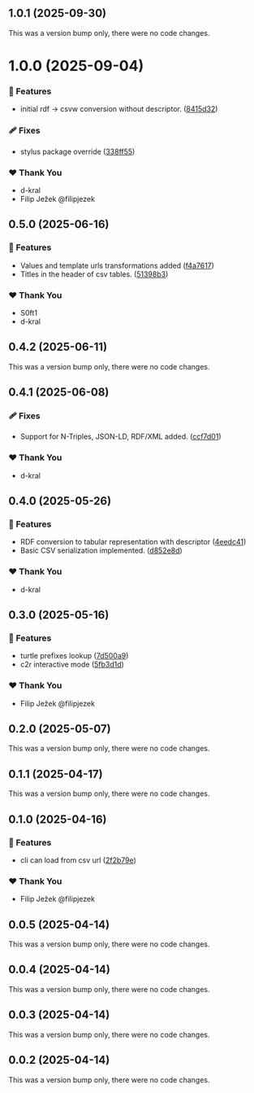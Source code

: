 ## 1.0.1 (2025-09-30)

This was a version bump only, there were no code changes.

# 1.0.0 (2025-09-04)

### 🚀 Features

- initial rdf -> csvw conversion without descriptor. ([8415d32](https://github.com/S0ft1/CSVW-RDF-convertor/commit/8415d32))

### 🩹 Fixes

- stylus package override ([338ff55](https://github.com/S0ft1/CSVW-RDF-convertor/commit/338ff55))

### ❤️ Thank You

- d-kral
- Filip Ježek @filipjezek

## 0.5.0 (2025-06-16)

### 🚀 Features

- Values and template urls transformations added ([f4a7617](https://github.com/S0ft1/CSVW-RDF-convertor/commit/f4a7617))
- Titles in the header of csv tables. ([51398b3](https://github.com/S0ft1/CSVW-RDF-convertor/commit/51398b3))

### ❤️ Thank You

- S0ft1
- d-kral

## 0.4.2 (2025-06-11)

This was a version bump only, there were no code changes.

## 0.4.1 (2025-06-08)

### 🩹 Fixes

- Support for N-Triples, JSON-LD, RDF/XML added. ([ccf7d01](https://github.com/S0ft1/CSVW-RDF-convertor/commit/ccf7d01))

### ❤️ Thank You

- d-kral

## 0.4.0 (2025-05-26)

### 🚀 Features

- RDF conversion to tabular representation with descriptor ([4eedc41](https://github.com/S0ft1/CSVW-RDF-convertor/commit/4eedc41))
- Basic CSV serialization implemented. ([d852e8d](https://github.com/S0ft1/CSVW-RDF-convertor/commit/d852e8d))

### ❤️ Thank You

- d-kral

## 0.3.0 (2025-05-16)

### 🚀 Features

- turtle prefixes lookup ([7d500a9](https://github.com/S0ft1/CSVW-RDF-convertor/commit/7d500a9))
- c2r interactive mode ([5fb3d1d](https://github.com/S0ft1/CSVW-RDF-convertor/commit/5fb3d1d))

### ❤️ Thank You

- Filip Ježek @filipjezek

## 0.2.0 (2025-05-07)

This was a version bump only, there were no code changes.

## 0.1.1 (2025-04-17)

This was a version bump only, there were no code changes.

## 0.1.0 (2025-04-16)

### 🚀 Features

- cli can load from csv url ([2f2b79e](https://github.com/S0ft1/CSSW-RDF-convertor/commit/2f2b79e))

### ❤️ Thank You

- Filip Ježek @filipjezek

## 0.0.5 (2025-04-14)

This was a version bump only, there were no code changes.

## 0.0.4 (2025-04-14)

This was a version bump only, there were no code changes.

## 0.0.3 (2025-04-14)

This was a version bump only, there were no code changes.

## 0.0.2 (2025-04-14)

This was a version bump only, there were no code changes.